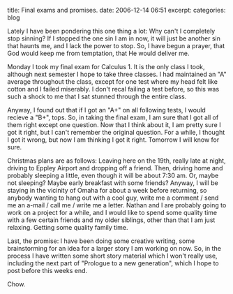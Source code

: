 title: Final exams and promises.
date: 2006-12-14 06:51
excerpt: 
categories: blog

Lately I have been pondering this one thing a lot: Why can't I completely stop sinning? If I stopped the one sin I am in now, it will just be another sin that haunts me, and I lack the power to stop. So, I have begun a prayer, that God would keep me from temptation, that He would deliver me.

Monday I took my final exam for Calculus 1\. It is the only class I took, although next semester I hope to take three classes. I had maintained an "A" average throughout the class, except for one test where my head felt like cotton and I failed miserably. I don't recal failing a test before, so this was such a shock to me that I sat stunned through the entire class.

Anyway, I found out that if I got an "A+" on all following tests, I would recieve a "B+", tops. So, in taking the final exam, I am sure that I got all of them right except one question. Now that I think about it, I am pretty sure I got it right, but I can't remember the original question. For a while, I thought I got it wrong, but now I am thinking I got it right. Tomorrow I will know for sure.

Christmas plans are as follows: Leaving here on the 19th, really late at night, driving to Eppley Airport and dropping off a friend. Then, driving home and probably sleeping a little, even though it will be about 7:30 am. Or, maybe not sleeping? Maybe early breakfast with some friends? Anyway, I will be staying in the vicinity of Omaha for about a week before returning, so anybody wanting to hang out with a cool guy, write me a comment / send me an a-mail / call me / write me a letter. Nathan and I are probably going to work on a project for a while, and I would like to spend some quality time with a few certain friends and my older siblings, other than that I am just relaxing. Getting some quality family time.

Last, the promise: I have been doing some creative writing, some brainstorming for an idea for a larger story I am working on now. So, in the process I have written some short story material which I won't really use, including the next part of "Prologue to a new generation", which I hope to post before this weeks end.

Chow.